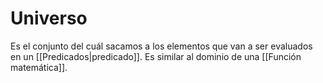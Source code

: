 # Universo

Es el conjunto del cuál sacamos a los elementos que van a ser evaluados en un [[Predicados|predicado]]. Es similar al dominio de una [[Función matemática]].
